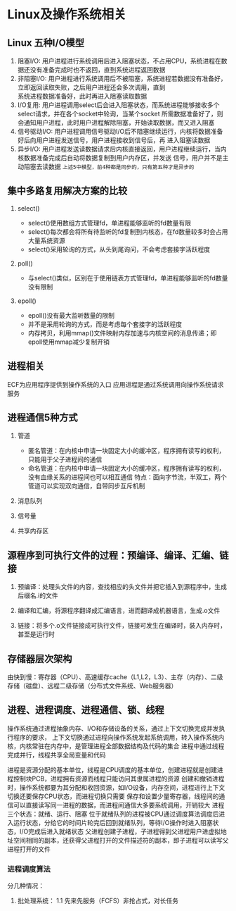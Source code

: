 # Linux及操作系统相关

## Linux 五种I/O模型

1. 阻塞I/O: 用户进程进行系统调用后进入阻塞状态，不占用CPU，系统进程在数据还没有准备完成时也不返回，直到系统进程返回数据
2. 非阻塞I/O: 用户进程进行系统调用后不被阻塞，系统进程若数据没有准备好，立即返回读取失败，之后用户进程还会多次调用，直到  
系统进程数据准备好，此时再进入阻塞读取数据
3. I/O复用: 用户进程调用select后会进入阻塞状态，而系统进程能够接收多个select请求，并在各个socket中轮询，当某个socket
所需数据准备好了，则会通知用户进程，此时用户进程解除阻塞，开始读取数据，而又进入阻塞
4. 信号驱动I/O: 用户进程调用信号驱动I/O后不阻塞继续运行，内核将数据准备好后向用户进程发送信号，用户进程接收到信号后，再
进入阻塞读数据
5. 异步I/O: 用户进程发送读数据请求后内核直接返回，用户进程继续运行，当内核数据准备完成后自动将数据复制到用户内存区，并发送
信号，用户并不是主动阻塞去读数据
`上述5中模型，前4种都是同步的，只有第五种才是异步的`

## 集中多路复用解决方案的比较

1. select()

    - select()使用数组方式管理fd，单进程能够监听的fd数量有限
    - select()每次都会将所有待监听的fd复制到内核态，在fd数量较多时会占用大量系统资源
    - select()采用轮询的方式，从头到尾询问，不会考虑套接字活跃程度

2. poll()

    - 与select()类似，区别在于使用链表方式管理fd，单进程能够监听的fd数量没有限制

3. epoll()

    - epoll()没有最大监听数量的限制
    - 并不是采用轮询的方式，而是考虑每个套接字的活跃程度
    - 内存拷贝，利用mmap()文件映射内存加速与内核空间的消息传递；即epoll使用mmap减少复制开销

## 进程相关

ECF为应用程序提供到操作系统的入口
应用进程是通过系统调用向操作系统请求服务

## 进程通信5种方式

1. 管道
    - 匿名管道：在内核中申请一块固定大小的缓冲区，程序拥有读写的权利，只能用于父子进程间的通信
    - 命名管道：在内核中申请一块固定大小的缓冲区，程序拥有读写的权利，没有血缘关系的进程间也可以相互通信
特点：面向字节流，半双工，两个管道可以实现双向通信，自带同步互斥机制

2. 消息队列

3. 信号量

4. 共享内存区

## 源程序到可执行文件的过程：预编译、编译、汇编、链接

1. 预编译：处理头文件的内容，查找相应的头文件并把它插入到源程序中，生成后缀名.i的文件

2. 编译和汇编，将源程序翻译成汇编语言，进而翻译成机器语言，生成.o文件

3. 链接：将多个.o文件链接成可执行文件，链接可发生在编译时，装入内存时，甚至是运行时 

## 存储器层次架构

由快到慢：寄存器（CPU）、高速缓存cache（L1,L2，L3）、主存（内存）、二级存储（磁盘）、远程二级存储（分布式文件系统、Web服务器）

## 进程、进程调度、进程通信、锁、线程

操作系统通过进程抽象内存、I/O和存储设备的关系，通过上下文切换完成并发执行程序的要求，
上下文切换通过进程向操作系统发起系统调用，转入操作系统内核，内核常驻在内存中，是管理进程全部数据结构及代码的集合
进程中通过线程完成并行，线程共享全局变量和代码

进程是资源分配的基本单位，线程是CPU调度的基本单位，创建进程就是创建进程控制块PCB，进程拥有资源而线程只能访问其隶属进程的资源
创建和撤销进程时，操作系统都要为其分配和收回资源，如I/O设备，内存空间，进程进行上下文切换还要保存CPU状态，而进程切换只需要
保存和设置少量寄存器，线程间的通信可以直接读写同一进程的数据，而进程间通信大多要系统调用，开销较大
进程三个状态：就绪、运行、阻塞
位于就绪队列的进程被CPU通过调度算法调度后进入运行状态，分给它的时间片轮完后回到就绪队列，等待I/O操作时进入阻塞状态，I/O完成后进入就绪状态
父进程创建子进程，子进程得到父进程用户进虚拟地址空间相同的副本，还获得父进程打开的文件描述符的副本，即子进程可以读写父进程打开的文件
### 进程调度算法

分几种情况：

1. 批处理系统：
1.1 先来先服务（FCFS）非抢占式，对长任务